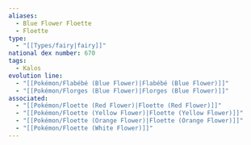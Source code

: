 ```yaml
---
aliases:
  - Blue Flower Floette
  - Floette
type:
  - "[[Types/fairy|fairy]]"
national dex number: 670
tags:
  - Kalos
evolution line:
  - "[[Pokémon/Flabébé (Blue Flower)|Flabébé (Blue Flower)]]"
  - "[[Pokémon/Florges (Blue Flower)|Florges (Blue Flower)]]"
associated:
  - "[[Pokémon/Floette (Red Flower)|Floette (Red Flower)]]"
  - "[[Pokémon/Floette (Yellow Flower)|Floette (Yellow Flower)]]"
  - "[[Pokémon/Floette (Orange Flower)|Floette (Orange Flower)]]"
  - "[[Pokémon/Floette (White Flower)]]"
---
```

